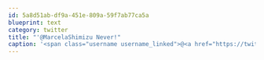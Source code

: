 ```yaml
---
id: 5a8d51ab-df9a-451e-809a-59f7ab77ca5a
blueprint: text
category: twitter
title: "'@MarcelaShimizu Never!"
caption: '<span class="username username_linked">@<a href="https://twitter.com/MarcelaShimizu" title="Marcela Shimizu">MarcelaShimizu</a></span> Never!'
---
```


